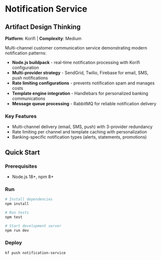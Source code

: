 # Notification Service

## Artifact Design Thinking

**Platform**: Korifi | **Complexity**: Medium

Multi-channel customer communication service demonstrating modern notification patterns:

- **Node.js buildpack** - real-time notification processing with Korifi configuration
- **Multi-provider strategy** - SendGrid, Twilio, Firebase for email, SMS, push notifications
- **Rate limiting configurations** - prevents notification spam and manages costs
- **Template engine integration** - Handlebars for personalized banking communications
- **Message queue processing** - RabbitMQ for reliable notification delivery

### Key Features
- Multi-channel delivery (email, SMS, push) with 3-provider redundancy
- Rate limiting per channel and template caching with personalization
- Banking-specific notification types (alerts, statements, promotions)

## Quick Start

### Prerequisites
- Node.js 18+, npm 8+

### Run
```bash
# Install dependencies
npm install

# Run tests
npm test

# Start development server
npm run dev
```

### Deploy
```bash
kf push notification-service
```
